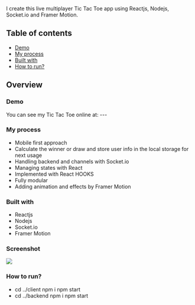 I create this live multiplayer Tic Tac Toe app using Reactjs, Nodejs, Socket.io and Framer Motion.

## Table of contents

- [Demo](#demo)
- [My process](#my-process)
- [Built with](#built-with)
- [How to run?](#how-to-run)

## Overview

### Demo

You can see my Tic Tac Toe online at: ---

### My process

- Mobile first approach
- Calculate the winner or draw and store user info in the local storage for next usage
- Handling backend and channels with Socket.io
- Managing states with React
- Implemented with React HOOKS
- Fully modular
- Adding animation and effects by Framer Motion

### Built with

- Reactjs
- Nodejs
- Socket.io
- Framer Motion

### Screenshot

![](./src/assets/tic-tac-toe.png)

### How to run?

- cd ../client npm i npm start
- cd ../backend npm i npm start
